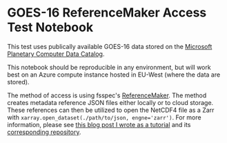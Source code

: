 # GOES-16 ReferenceMaker Access Test Notebook
 This test uses publically available GOES-16 data stored on the [Microsoft Planetary Computer Data Catalog](https://planetarycomputer.microsoft.com/catalog). 
 
 This notebook should be reproducible in any environment, but will work best on an Azure compute instance hosted in EU-West (where the data are stored). 
 
 The method of access is using fsspec's [ReferenceMaker](https://github.com/intake/fsspec-reference-maker). The method creates metadata reference JSON files either locally or to cloud storage. These references can then be utilized to open the NetCDF4 file as a Zarr with `xarray.open_dataset(./path/to/json, engne='zarr')`. For more information, please see [this blog post I wrote as a tutorial](https://medium.com/pangeo/fake-it-until-you-make-it-reading-goes-netcdf4-data-on-aws-s3-as-zarr-for-rapid-data-access-61e33f8fe685) and its [corresponding repository](https://github.com/lsterzinger/fsspec-reference-maker-tutorial).